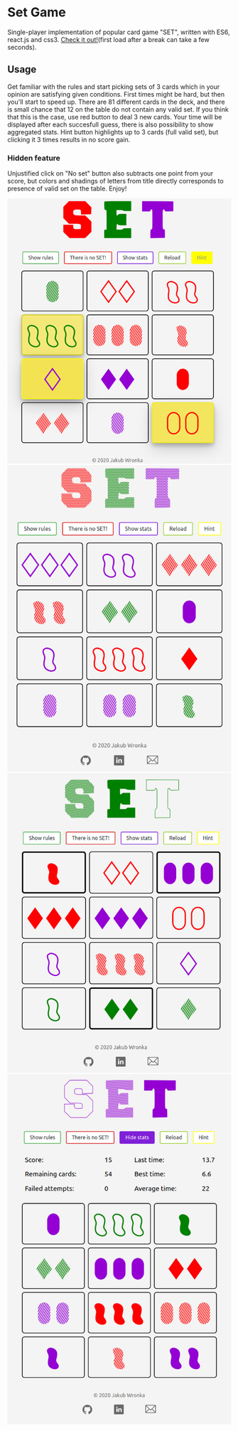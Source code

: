 # Set Game
Single-player implementation of popular card game "SET", written with ES6, react.js and css3. <a href='https://set-ready-go.herokuapp.com/'>Check it out!</a>(first load after a break can take a few seconds).

## Usage
Get familiar with the rules and start picking sets of 3 cards which in your opinion are satisfying given conditions. First times might be hard, but then you'll start to speed up. There are 81 different cards in the deck, and there is small chance that 12 on the table do not contain any valid set. If you think that this is the case, use red button to deal 3 new cards. Your time will be displayed after each succesfull guess, there is also possibility to show aggregated stats. Hint button highlights up to 3 cards (full valid set), but clicking it 3 times results in no score gain.

### Hidden feature
Unjustified click on "No set" button also subtracts one point from your score, but colors and shadings of letters from title directly corresponds to presence of valid set on the table. Enjoy!

![Alt text](SetPics/hint.png?raw=true)
![Alt text](SetPics/plain.png?raw=true)
![Alt text](SetPics/selected.png?raw=true)
![Alt text](SetPics/stats.png?raw=true)